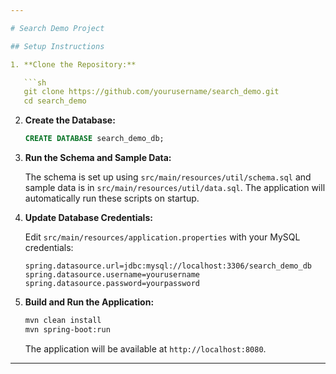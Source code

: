 ```yaml
---

# Search Demo Project

## Setup Instructions

1. **Clone the Repository:**

   ```sh
   git clone https://github.com/yourusername/search_demo.git
   cd search_demo
   ```

2. **Create the Database:**

   ```sql
   CREATE DATABASE search_demo_db;
   ```

3. **Run the Schema and Sample Data:**

   The schema is set up using `src/main/resources/util/schema.sql` and sample data is in `src/main/resources/util/data.sql`. The application will automatically run these scripts on startup.

4. **Update Database Credentials:**

   Edit `src/main/resources/application.properties` with your MySQL credentials:

   ```properties
   spring.datasource.url=jdbc:mysql://localhost:3306/search_demo_db
   spring.datasource.username=yourusername
   spring.datasource.password=yourpassword
   ```

5. **Build and Run the Application:**

   ```sh
   mvn clean install
   mvn spring-boot:run
   ```

   The application will be available at `http://localhost:8080`.

---
```

